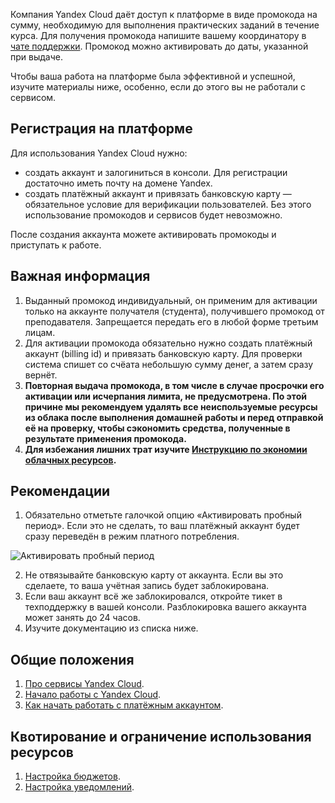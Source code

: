 Компания Yandex Cloud даёт доступ к платформе в виде промокода на сумму, необходимую для выполнения практических заданий в  течение курса. Для получения промокода напишите вашему координатору в [чате поддержки](https://netology.ru/profile?modal=support&type=new-ticket). Промокод можно активировать до даты, указанной при выдаче. 

Чтобы ваша работа на платформе была эффективной и успешной, изучите материалы ниже, особенно, если до этого вы не работали с сервисом.

## **Регистрация на платформе**

Для использования Yandex Cloud нужно:

* создать аккаунт и залогиниться в консоли. Для регистрации достаточно иметь почту на домене Yandex.
* создать платёжный аккаунт и привязать банковскую карту — обязательное условие для верификации пользователей. Без этого использование промокодов и сервисов будет невозможно. 

После создания аккаунта можете активировать промокоды и приступать к работе.

## **Важная информация**
1. Выданный промокод индивидуальный, он применим для активации только на аккаунте получателя (студента), получившего промокод от преподавателя. Запрещается передать его в любой форме третьим лицам.
2. Для активации промокода обязательно нужно создать платёжный аккаунт (billing id) и привязать банковскую карту. Для проверки система спишет со счёата небольшую сумму денег, а затем сразу вернёт.
3. **Повторная выдача промокода, в том числе в случае просрочки его активации или исчерпания лимита, не предусмотрена. По этой причине мы рекомендуем удалять все неиспользуемые ресурсы из облака после выполнения домашней работы и перед отправкой её на проверку, чтобы сэкономить средства, полученные в результате применения промокода.**
4. **Для избежания лишних трат изучите [Инструкцию по экономии облачных ресурсов](https://github.com/netology-code/devops-materials/blob/master/cloudwork.MD).**
	
## **Рекомендации**
1. Обязательно отметьте галочкой опцию «Активировать пробный период». Если это не сделать, то ваш платёжный аккаунт будет сразу переведён в режим платного потребления.

![Активировать пробный период](http://joxi.ru/DmBYaDKTqDX4wr.jpg?download=1&name=%D0%A1%D0%BA%D1%80%D0%B8%D0%BD%D1%88%D0%BE%D1%82%2027-07-2021%2017:31:13.jpg) 

2. Не отвязывайте банковскую карту от аккаунта. Если вы это сделаете, то ваша учётная запись будет заблокирована.
3. Если ваш аккаунт всё же заблокировался, откройте тикет в техподдержку в вашей консоли. Разблокировка вашего аккаунта может занять до 24 часов.
4. Изучите документацию из списка ниже.

## **Общие положения**
1. [Про сервисы Yandex Cloud](https://cloud.yandex.ru/services#_all). 
2. [Начало работы с Yandex Cloud](https://cloud.yandex.ru/docs/overview/quickstart).
3. [Как начать работать с платёжным аккаунтом](https://cloud.yandex.ru/docs/billing/quickstart/).

## **Квотирование и ограничение использования ресурсов**
1. [Настройка бюджетов](https://cloud.yandex.ru/docs/billing/concepts/budget).
2. [Настройка уведомлений](https://cloud.yandex.ru/docs/billing/operations/budgets).
